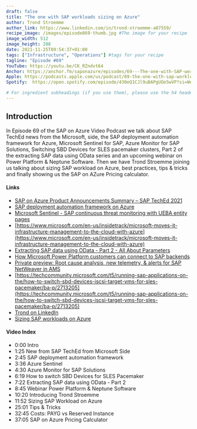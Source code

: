 ```yaml
---
draft: false
title: "The one with SAP workloads sizing on Azure"
author: Trond Stroemme
author_link: https://www.linkedin.com/in/trond-stroemme-a07559/
recipe_image: /images/episode069-thumb.jpg #The image for your recipe
image_width: 512
image_height: 288
date: 2021-11-25T09:54:37+01:00
tags: ["Infrastructure", "Operations"] #tags for your recipe
tagline: "Episode #69"
YouTube: https://youtu.be/CK_RZndvt64
Anchor: https://anchor.fm/saponazure/episodes/69---The-one-with-SAP-workloads-sizing-on-Azure-Trond-Stroemme--SAP-on-Azure-Video-Podcast-e1araql
Apple: https://podcasts.apple.com/us/podcast/69-the-one-with-sap-workloads-sizing-on-azure/id1531372929?i=1000543129830
Spotify:  https://open.spotify.com/episode/430eQ1CJl9uBAPgUOe5wVP?si=We0zn-_cTqaf3EFgKrb8EQ

# For ingredient subheadings (if you use them), please use the h4 header.  For print view I have those elements targeted
---
```



## Introduction

In Episode 69 of the SAP on Azure Video Podcast we talk about SAP TechEd news from the Microsoft, side, the SAP deployment automation framework for Azure, Microsoft Sentinel for SAP, Azure Monitor for SAP Solutions, Switching SBD Devices for SLES pacemaker clusters, Part 2 of the extracting SAP data using OData series and an upcoming webinar on Power Platform & Neptune Software. Then we have Trond Stroemme joining us talking about sizing SAP workload on Azure, best practices, tips & tricks and finally showing us the SAP on AZure Pricing calculator.

#### Links

- [SAP on Azure Product Announcements Summary – SAP TechEd 2021](https://techcommunity.microsoft.com/t5/running-sap-applications-on-the/sap-on-azure-product-announcements-summary-sap-teched-2021/ba-p/2964187)
- [SAP deployment automation framework on Azure](https://docs.microsoft.com/en-us/azure/virtual-machines/workloads/sap/automation-deployment-framework)
- [Microsoft Sentinel - SAP continuous threat monitoring with UEBA entity pages](https://techcommunity.microsoft.com/t5/microsoft-sentinel-blog/microsoft-sentinel-sap-continuous-threat-monitoring-with-ueba/ba-p/2981154)
- [https://www.microsoft.com/en-us/insidetrack/microsoft-moves-it-infrastructure-management-to-the-cloud-with-azure](https://www.microsoft.com/en-us/insidetrack/microsoft-moves-it-infrastructure-management-to-the-cloud-with-azure)
- [Extracting SAP data using OData - Part 2 - All About Parameters](https://techcommunity.microsoft.com/t5/azure-synapse-analytics/extracting-sap-data-using-odata-part-2-all-about-parameters/ba-p/2849518)
- [How Microsoft Power Platform customers can connect to SAP backends](https://info.neptune-software.com/acton/media/23527/microsoft-power-plaftorm-and-neptune-dxp)
- [Private preview: Root cause analysis, new telemetry, & alerts for SAP NetWeaver in AMS](https://azure.microsoft.com/en-us/updates/private-preview-root-cause-analysis-new-telemetry-for-sap-netweaver/)
- [https://techcommunity.microsoft.com/t5/running-sap-applications-on-the/how-to-switch-sbd-devices-iscsi-target-vms-for-sles-pacemaker/ba-p/2713205](https://techcommunity.microsoft.com/t5/running-sap-applications-on-the/how-to-switch-sbd-devices-iscsi-target-vms-for-sles-pacemaker/ba-p/2713205)
- [Trond on LinkedIn](https://www.linkedin.com/in/trond-stroemme-a07559/)
- [Sizing SAP workloads on Azure](https://github.com/hobru/SAPonAzure/blob/master/Presentations/Sizing%20SAP%20workloads%20on%20Azure.pdf)



#### Video Index

- 0:00 Intro
- 1:25 New from SAP TechEd from Microsoft Side 
- 2:45 SAP deployment automation framework 
- 3:36 Azure Sentinel 
- 4:30 Azure Monitor for SAP Solutions
- 6:19 How to switch SBD Devices for SLES Pacemaker
- 7:22 Extracting SAP data using OData - Part 2
- 8:45 Webinar Power Platform & Neptune Software
- 10:20 Introducing Trond Stroemme
- 11:52 Sizing SAP Workload on Azure
- 25:01 Tips & Tricks
- 32:45 Costs: PAYG vs Reserved Instance
- 37:05 SAP on Azure Pricing Calculator
